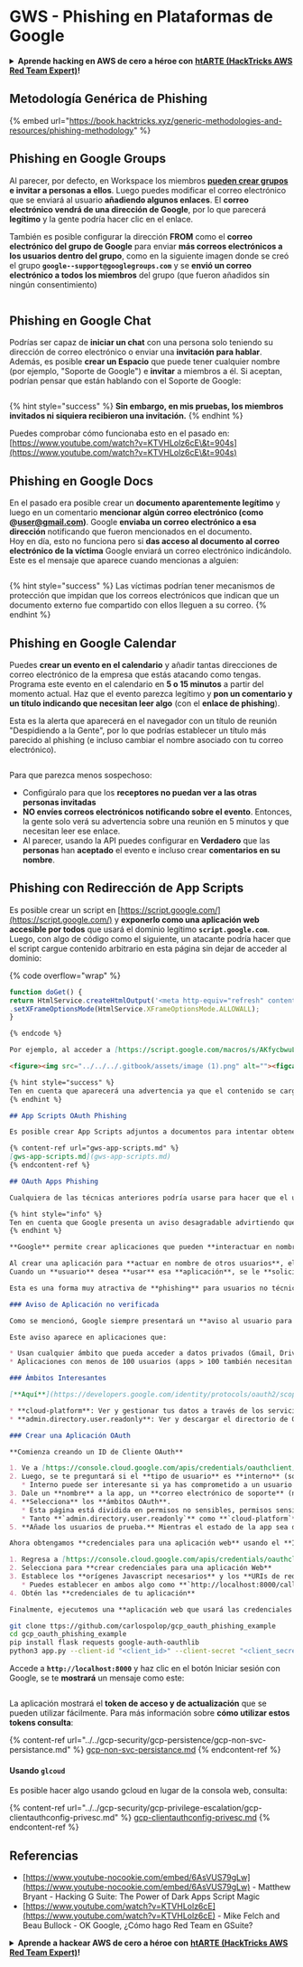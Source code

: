 # GWS - Phishing en Plataformas de Google

<details>

<summary><strong>Aprende hacking en AWS de cero a héroe con</strong> <a href="https://training.hacktricks.xyz/courses/arte"><strong>htARTE (HackTricks AWS Red Team Expert)</strong></a><strong>!</strong></summary>

Otras formas de apoyar a HackTricks:

* Si quieres ver a tu **empresa anunciada en HackTricks** o **descargar HackTricks en PDF**, consulta los [**PLANES DE SUSCRIPCIÓN**](https://github.com/sponsors/carlospolop)!
* Consigue el [**merchandising oficial de PEASS & HackTricks**](https://peass.creator-spring.com)
* Descubre [**La Familia PEASS**](https://opensea.io/collection/the-peass-family), nuestra colección de [**NFTs**](https://opensea.io/collection/the-peass-family) exclusivos
* **Únete al** 💬 [**grupo de Discord**](https://discord.gg/hRep4RUj7f) o al [**grupo de telegram**](https://t.me/peass) o **sígueme** en **Twitter** 🐦 [**@carlospolopm**](https://twitter.com/carlospolopm)**.**
* **Comparte tus trucos de hacking enviando PRs a los repositorios de github de** [**HackTricks**](https://github.com/carlospolop/hacktricks) y [**HackTricks Cloud**](https://github.com/carlospolop/hacktricks-cloud).

</details>

## Metodología Genérica de Phishing

{% embed url="https://book.hacktricks.xyz/generic-methodologies-and-resources/phishing-methodology" %}

## Phishing en Google Groups

Al parecer, por defecto, en Workspace los miembros [**pueden crear grupos**](https://groups.google.com/all-groups) **e invitar a personas a ellos**. Luego puedes modificar el correo electrónico que se enviará al usuario **añadiendo algunos enlaces**. El **correo electrónico vendrá de una dirección de Google**, por lo que parecerá **legítimo** y la gente podría hacer clic en el enlace.

También es posible configurar la dirección **FROM** como el **correo electrónico del grupo de Google** para enviar **más correos electrónicos a los usuarios dentro del grupo**, como en la siguiente imagen donde se creó el grupo **`google--support@googlegroups.com`** y se **envió un correo electrónico a todos los miembros** del grupo (que fueron añadidos sin ningún consentimiento)

<figure><img src="../../../.gitbook/assets/image (1) (1).png" alt=""><figcaption></figcaption></figure>

## Phishing en Google Chat

Podrías ser capaz de **iniciar un chat** con una persona solo teniendo su dirección de correo electrónico o enviar una **invitación para hablar**. Además, es posible **crear un Espacio** que puede tener cualquier nombre (por ejemplo, "Soporte de Google") e **invitar** a miembros a él. Si aceptan, podrían pensar que están hablando con el Soporte de Google:

<figure><img src="../../../.gitbook/assets/image (1) (1) (1).png" alt=""><figcaption></figcaption></figure>

{% hint style="success" %}
**Sin embargo, en mis pruebas, los miembros invitados ni siquiera recibieron una invitación.**
{% endhint %}

Puedes comprobar cómo funcionaba esto en el pasado en: [https://www.youtube.com/watch?v=KTVHLolz6cE\&t=904s](https://www.youtube.com/watch?v=KTVHLolz6cE\&t=904s)

## Phishing en Google Docs

En el pasado era posible crear un **documento aparentemente legítimo** y luego en un comentario **mencionar algún correo electrónico (como @user@gmail.com)**. Google **enviaba un correo electrónico a esa dirección** notificando que fueron mencionados en el documento.\
Hoy en día, esto no funciona pero si **das acceso al documento al correo electrónico de la víctima** Google enviará un correo electrónico indicándolo. Este es el mensaje que aparece cuando mencionas a alguien:

<figure><img src="../../../.gitbook/assets/image (2).png" alt=""><figcaption></figcaption></figure>

{% hint style="success" %}
Las víctimas podrían tener mecanismos de protección que impidan que los correos electrónicos que indican que un documento externo fue compartido con ellos lleguen a su correo.
{% endhint %}

## Phishing en Google Calendar

Puedes **crear un evento en el calendario** y añadir tantas direcciones de correo electrónico de la empresa que estás atacando como tengas. Programa este evento en el calendario en **5 o 15 minutos** a partir del momento actual. Haz que el evento parezca legítimo y **pon un comentario y un título indicando que necesitan leer algo** (con el **enlace de phishing**).

Esta es la alerta que aparecerá en el navegador con un título de reunión "Despidiendo a la Gente", por lo que podrías establecer un título más parecido al phishing (e incluso cambiar el nombre asociado con tu correo electrónico).

<figure><img src="../../../.gitbook/assets/image (3).png" alt=""><figcaption></figcaption></figure>

Para que parezca menos sospechoso:

* Configúralo para que los **receptores no puedan ver a las otras personas invitadas**
* **NO envíes correos electrónicos notificando sobre el evento**. Entonces, la gente solo verá su advertencia sobre una reunión en 5 minutos y que necesitan leer ese enlace.
* Al parecer, usando la API puedes configurar en **Verdadero** que las **personas** han **aceptado** el evento e incluso crear **comentarios en su nombre**.

## Phishing con Redirección de App Scripts

Es posible crear un script en [https://script.google.com/](https://script.google.com/) y **exponerlo como una aplicación web accesible por todos** que usará el dominio legítimo **`script.google.com`**.\
Luego, con algo de código como el siguiente, un atacante podría hacer que el script cargue contenido arbitrario en esta página sin dejar de acceder al dominio:

{% code overflow="wrap" %}
```javascript
function doGet() {
return HtmlService.createHtmlOutput('<meta http-equiv="refresh" content="0;url=https://cloud.hacktricks.xyz/pentesting-cloud/workspace-security/gws-google-platforms-phishing#app-scripts-redirect-phishing">')
.setXFrameOptionsMode(HtmlService.XFrameOptionsMode.ALLOWALL);
}
```
```markdown
{% endcode %}

Por ejemplo, al acceder a [https://script.google.com/macros/s/AKfycbwuLlzo0PUaT63G33MtE6TbGUNmTKXCK12o59RKC7WLkgBTyltaS3gYuH\_ZscKQTJDC/exec](https://script.google.com/macros/s/AKfycbwuLlzo0PUaT63G33MtE6TbGUNmTKXCK12o59RKC7WLkgBTyltaS3gYuH\_ZscKQTJDC/exec) verás:

<figure><img src="../../../.gitbook/assets/image (1).png" alt=""><figcaption></figcaption></figure>

{% hint style="success" %}
Ten en cuenta que aparecerá una advertencia ya que el contenido se carga dentro de un iframe.
{% endhint %}

## App Scripts OAuth Phishing

Es posible crear App Scripts adjuntos a documentos para intentar obtener acceso al token OAuth de una víctima, para más información consulta:

{% content-ref url="gws-app-scripts.md" %}
[gws-app-scripts.md](gws-app-scripts.md)
{% endcontent-ref %}

## OAuth Apps Phishing

Cualquiera de las técnicas anteriores podría usarse para hacer que el usuario acceda a una **aplicación Google OAuth** que **solicitará** al usuario cierto **acceso**. Si el usuario **confía** en la **fuente**, podría **confiar** en la **aplicación** (incluso si está pidiendo permisos de alto privilegio).

{% hint style="info" %}
Ten en cuenta que Google presenta un aviso desagradable advirtiendo que la aplicación no es de confianza en varios casos y los administradores de Workspace incluso pueden evitar que las personas acepten aplicaciones OAuth.
{% endhint %}

**Google** permite crear aplicaciones que pueden **interactuar en nombre de los usuarios** con varios **servicios de Google**: Gmail, Drive, GCP...

Al crear una aplicación para **actuar en nombre de otros usuarios**, el desarrollador necesita crear una **aplicación OAuth dentro de GCP** e indicar los ámbitos (permisos) que la aplicación necesita para acceder a los datos de los usuarios.\
Cuando un **usuario** desea **usar** esa **aplicación**, se le **solicitará** **aceptar** que la aplicación tenga acceso a sus datos especificados en los ámbitos.

Esta es una forma muy atractiva de **phishing** para usuarios no técnicos para usar **aplicaciones que acceden a información sensible** porque podrían no entender las consecuencias. Sin embargo, en cuentas de organizaciones, hay formas de prevenir esto.

### Aviso de Aplicación no verificada

Como se mencionó, Google siempre presentará un **aviso al usuario para aceptar** los permisos que están otorgando a la aplicación en su nombre. Sin embargo, si la aplicación se considera **peligrosa**, Google mostrará **primero** un **aviso** indicando que es **peligrosa** y **haciendo más difícil** para el usuario otorgar los permisos a la app.

Este aviso aparece en aplicaciones que:

* Usan cualquier ámbito que pueda acceder a datos privados (Gmail, Drive, GCP, BigQuery...)
* Aplicaciones con menos de 100 usuarios (apps > 100 también necesitan un proceso de revisión para dejar de mostrar el aviso de no verificada)

### Ámbitos Interesantes

[**Aquí**](https://developers.google.com/identity/protocols/oauth2/scopes) puedes encontrar una lista de todos los ámbitos OAuth de Google.

* **cloud-platform**: Ver y gestionar tus datos a través de los servicios de **Google Cloud Platform**. Puedes suplantar al usuario en GCP.
* **admin.directory.user.readonly**: Ver y descargar el directorio de GSuite de tu organización. Obtener nombres, teléfonos, URLs de calendario de todos los usuarios.

### Crear una Aplicación OAuth

**Comienza creando un ID de Cliente OAuth**

1. Ve a [https://console.cloud.google.com/apis/credentials/oauthclient](https://console.cloud.google.com/apis/credentials/oauthclient) y haz clic en configurar la pantalla de consentimiento.
2. Luego, se te preguntará si el **tipo de usuario** es **interno** (solo para personas en tu organización) o **externo**. Selecciona el que se ajuste a tus necesidades.
   * Interno puede ser interesante si ya has comprometido a un usuario de la organización y estás creando esta App para hacer phishing a otro.
3. Dale un **nombre** a la app, un **correo electrónico de soporte** (nota que puedes establecer un correo de googlegroup para intentar anonimizarte un poco más), un **logotipo**, **dominios autorizados** y otro **correo electrónico** para **actualizaciones**.
4. **Selecciona** los **ámbitos OAuth**.
   * Esta página está dividida en permisos no sensibles, permisos sensibles y permisos restringidos. Cada vez que agregas un nuevo permiso se añade en su categoría. Dependiendo de los permisos solicitados, diferentes avisos aparecerán al usuario indicando cuán sensibles son estos permisos.
   * Tanto **`admin.directory.user.readonly`** como **`cloud-platform`** son permisos sensibles.
5. **Añade los usuarios de prueba.** Mientras el estado de la app sea de prueba, solo estos usuarios podrán acceder a la app, así que asegúrate de **añadir el correo electrónico al que vas a hacer phishing**.

Ahora obtengamos **credenciales para una aplicación web** usando el **ID de Cliente OAuth creado anteriormente**:

1. Regresa a [https://console.cloud.google.com/apis/credentials/oauthclient](https://console.cloud.google.com/apis/credentials/oauthclient), esta vez aparecerá una opción diferente.
2. Selecciona para **crear credenciales para una aplicación Web**
3. Establece los **orígenes Javascript necesarios** y los **URIs de redirección**
   * Puedes establecer en ambos algo como **`http://localhost:8000/callback`** para pruebas
4. Obtén las **credenciales de tu aplicación**

Finalmente, ejecutemos una **aplicación web que usará las credenciales de la aplicación OAuth**. Puedes encontrar un ejemplo en [https://github.com/carlospolop/gcp\_oauth\_phishing\_example](https://github.com/carlospolop/gcp\_oauth\_phishing\_example).
```
```bash
git clone ttps://github.com/carlospolop/gcp_oauth_phishing_example
cd gcp_oauth_phishing_example
pip install flask requests google-auth-oauthlib
python3 app.py --client-id "<client_id>" --client-secret "<client_secret>"
```
Accede a **`http://localhost:8000`** y haz clic en el botón Iniciar sesión con Google, se te **mostrará** un mensaje como este:

<figure><img src="../../../.gitbook/assets/image (144).png" alt=""><figcaption></figcaption></figure>

La aplicación mostrará el **token de acceso y de actualización** que se pueden utilizar fácilmente. Para más información sobre **cómo utilizar estos tokens consulta**:

{% content-ref url="../../gcp-security/gcp-persistence/gcp-non-svc-persistance.md" %}
[gcp-non-svc-persistance.md](../../gcp-security/gcp-persistence/gcp-non-svc-persistance.md)
{% endcontent-ref %}

#### Usando `glcoud`

Es posible hacer algo usando gcloud en lugar de la consola web, consulta:

{% content-ref url="../../gcp-security/gcp-privilege-escalation/gcp-clientauthconfig-privesc.md" %}
[gcp-clientauthconfig-privesc.md](../../gcp-security/gcp-privilege-escalation/gcp-clientauthconfig-privesc.md)
{% endcontent-ref %}

## Referencias

* [https://www.youtube-nocookie.com/embed/6AsVUS79gLw](https://www.youtube-nocookie.com/embed/6AsVUS79gLw) - Matthew Bryant - Hacking G Suite: The Power of Dark Apps Script Magic
* [https://www.youtube.com/watch?v=KTVHLolz6cE](https://www.youtube.com/watch?v=KTVHLolz6cE) - Mike Felch and Beau Bullock - OK Google, ¿Cómo hago Red Team en GSuite?

<details>

<summary><strong>Aprende a hackear AWS de cero a héroe con</strong> <a href="https://training.hacktricks.xyz/courses/arte"><strong>htARTE (HackTricks AWS Red Team Expert)</strong></a><strong>!</strong></summary>

Otras formas de apoyar a HackTricks:

* Si quieres ver a tu **empresa anunciada en HackTricks** o **descargar HackTricks en PDF** consulta los [**PLANES DE SUSCRIPCIÓN**](https://github.com/sponsors/carlospolop)!
* Consigue el [**merchandising oficial de PEASS & HackTricks**](https://peass.creator-spring.com)
* Descubre [**La Familia PEASS**](https://opensea.io/collection/the-peass-family), nuestra colección de [**NFTs**](https://opensea.io/collection/the-peass-family) exclusivos
* **Únete al** 💬 [**grupo de Discord**](https://discord.gg/hRep4RUj7f) o al [**grupo de Telegram**](https://t.me/peass) o **sígueme** en **Twitter** 🐦 [**@carlospolopm**](https://twitter.com/carlospolopm)**.**
* **Comparte tus trucos de hacking enviando PRs a los repositorios de GitHub de** [**HackTricks**](https://github.com/carlospolop/hacktricks) y [**HackTricks Cloud**](https://github.com/carlospolop/hacktricks-cloud).

</details>
